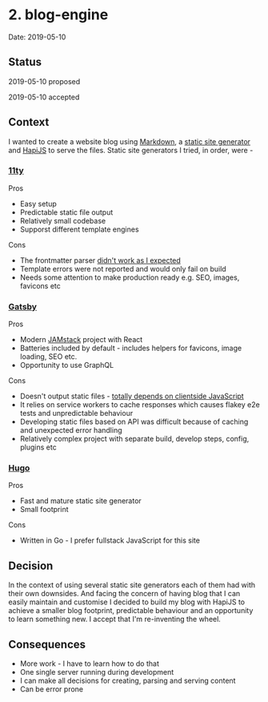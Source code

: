 # 2. blog-engine

Date: 2019-05-10

## Status

2019-05-10 proposed

2019-05-10 accepted

## Context

I wanted to create a website blog using [Markdown][1], a [static site generator][2] and [HapiJS][3] to serve the files. Static site generators I tried, in order, were -

### [11ty][4]

Pros

- Easy setup
- Predictable static file output
- Relatively small codebase
- Supporst different template engines

Cons

- The frontmatter parser [didn't work as I expected][7]
- Template errors were not reported and would only fail on build
- Needs some attention to make production ready e.g. SEO, images, favicons etc

### [Gatsby][5]

Pros

- Modern [JAMstack][8] project with React
- Batteries included by default - includes helpers for favicons, image loading, SEO etc.
- Opportunity to use GraphQL

Cons

- Doesn't output static files - [totally depends on clientside JavaScript][9]
- It relies on service workers to cache responses which causes flakey e2e tests and unpredictable behaviour
- Developing static files based on API was difficult because of caching and unexpected error handling
- Relatively complex project with separate build, develop steps, config, plugins etc

### [Hugo][6]

Pros

- Fast and mature static site generator
- Small footprint

Cons

- Written in Go - I prefer fullstack JavaScript for this site

## Decision

In the context of using several static site generators each of them had with their own downsides. And facing the concern of having blog that I can easily maintain and customise I decided to build my blog with HapiJS to achieve a smaller blog footprint, predictable behaviour and an opportunity to learn something new. I accept that I'm re-inventing the wheel.

## Consequences

- More work - I have to learn how to do that
- One single server running during development
- I can make all decisions for creating, parsing and serving content
- Can be error prone

[1]: https://daringfireball.net/projects/markdown/
[2]: https://www.staticgen.com/
[3]: https://hapijs.com
[4]: https://11ty.io
[5]: https://gatsbyjs.org
[6]: https://gohugo.io
[7]: https://github.com/11ty/eleventy/issues/415
[8]: https://jamstack.org/
[9]: https://github.com/gatsbyjs/gatsby/issues/962
